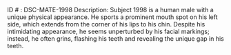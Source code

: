 ID # : DSC-MATE-1998
Description: Subject 1998 is a human male with a unique physical appearance. He sports a prominent mouth spot on his left side, which extends from the corner of his lips to his chin. Despite his intimidating appearance, he seems unperturbed by his facial markings; instead, he often grins, flashing his teeth and revealing the unique gap in his teeth. 